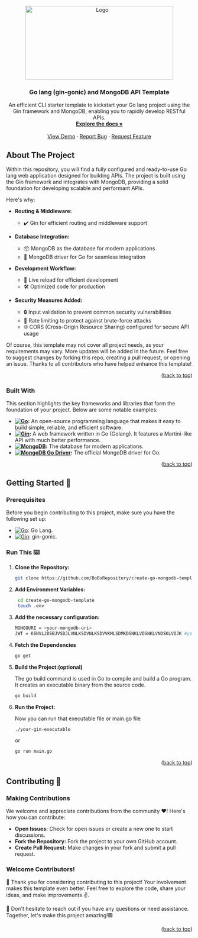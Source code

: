 <a name="readme-top"></a>
<div align="center">
  <a href="https://github.com/BoBsRepository">
    <img src="https://encrypted-tbn0.gstatic.com/images?q=tbn:ANd9GcQwY0mO7WKdqKzPlFuUoTLeWggTtfmOE7c_LeG6dTLJc8IvXPdrUOtOYWtfxxfUmEcRhUg&usqp=CAU" alt="Logo" width="400" height="200">
  </a>
  <h3 align="center">Go lang (gin-gonic) and MongoDB API Template</h3>

  <p align="center">
    An efficient CLI starter template to kickstart your Go lang project using the Gin framework and MongoDB, enabling you to rapidly develop RESTful APIs.
    <br />
    <a href="https://github.com/your-username/your-repository#readme"><strong>Explore the docs »</strong></a>
    <br />
    <br />
    <a href="https://github.com/BoBsRepository/create-go-mongodb-template">View Demo</a>
    ·
    <a href="https://github.com/BoBsRepository/create-go-mongodb-template/issues">Report Bug</a>
    ·
    <a href="https://github.com/BoBsRepository/create-go-mongodb-template/issues">Request Feature</a>
  </p>
</div>



## About The Project

Within this repository, you will find a fully configured and ready-to-use Go lang web application designed for building APIs. The project is built using the Gin framework and integrates with MongoDB, providing a solid foundation for developing scalable and performant APIs.

Here's why:

- **Routing & Middleware:**
  - ✔️ Gin for efficient routing and middleware support

- **Database Integration:**
  - 📦 MongoDB as the database for modern applications
  - 💾 MongoDB driver for Go for seamless integration

- **Development Workflow:**
  - 🔄 Live reload for efficient development
  - 🛠 Optimized code for production

- **Security Measures Added:**
  - 🔒 Input validation to prevent common security vulnerabilities
  - 🚧 Rate limiting to protect against brute-force attacks
  - 🌐 CORS (Cross-Origin Resource Sharing) configured for secure API usage

Of course, this template may not cover all project needs, as your requirements may vary. More updates will be added in the future. Feel free to suggest changes by forking this repo, creating a pull request, or opening an issue. Thanks to all contributors who have helped enhance this template!

<p align="right">(<a href="#readme-top">back to top</a>)</p>

### Built With

This section highlights the key frameworks and libraries that form the foundation of your project. Below are some notable examples:

- **[![Go](https://img.shields.io/badge/Go-00ADD8?style=for-the-badge&logo=go&logoColor=white)](https://golang.org/):** An open-source programming language that makes it easy to build simple, reliable, and efficient software.
- **[![Gin](https://img.shields.io/badge/Gin-00ADD8?style=for-the-badge&logo=go&logoColor=white)](https://gin-gonic.com/):** A web framework written in Go (Golang). It features a Martini-like API with much better performance.
- **[![MongoDB](https://img.shields.io/badge/MongoDB-4EA94B?style=for-the-badge&logo=mongodb&logoColor=white)](https://www.mongodb.com/):** The database for modern applications.
- **[![MongoDB Go Driver](https://img.shields.io/badge/MongoDB%20Go%20Driver-47A248?style=for-the-badge)](https://pkg.go.dev/go.mongodb.org/mongo-driver/mongo):** The official MongoDB driver for Go.

<p align="right">(<a href="#readme-top">back to top</a>)</p>


## Getting Started 🚀

### Prerequisites
Before you begin contributing to this project, make sure you have the following set up:

- [![Go](https://img.shields.io/badge/Go-00ADD8?style=for-the-badge&logo=go&logoColor=white)](https://golang.org/): Go Lang.
- [![Gin](https://img.shields.io/badge/Gin-00ADD8?style=for-the-badge&logo=go&logoColor=white)](https://gin-gonic.com/): gin-gonic.

### Run This ⌨️

1. **Clone the Repository:**
   ```bash
   git clone https://github.com/BoBsRepository/create-go-mongodb-template.git
   ```
2. **Add Environment Variables:**
   ```bash
    cd create-go-mongodb-template
    touch .env
   ```
3. **Add the necessary configuration:**
   ```bash
   MONGOURI = <your-mongodb-uri>
   JWT = KSNVLJDSBJVSDJLVNLKSDVNLKSDVVKMLSDMKDSNKLVDSNKLVNDSKLVDJK #your jwt secret
   ```
4. **Fetch the Dependencies**
   ```bash
   go get
   ```
5. **Build the Project:(optional)**
   
   The go build command is used in Go to compile and build a Go program. It creates an executable binary from the source code.
   ```bash
   go build
   ```
   
7. **Run the Project:**

   
   Now you can run that executable file or main.go file
   ```bash
   ./your-gin-executable
   ```
   or
   
   ```bash
   go run main.go
   ```   
   

   <p align="right">(<a href="#readme-top">back to top</a>)</p>
## Contributing 🌟   
### Making Contributions

We welcome and appreciate contributions from the community ❤️! Here's how you can contribute:

- **Open Issues:** Check for open issues or create a new one to start discussions.
- **Fork the Repository:** Fork the project to your own GitHub account.
- **Create Pull Request:** Make changes in your fork and submit a pull request.

### Welcome Contributors!

🚀 Thank you for considering contributing to this project! Your involvement makes this template even better. Feel free to explore the code, share your ideas, and make improvements ✌️.

🌟 Don't hesitate to reach out if you have any questions or need assistance. Together, let's make this project amazing!🟩

<p align="right">(<a href="#readme-top">back to top</a>)</p>
